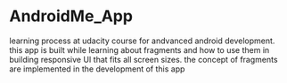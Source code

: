# AndroidMe_App
learning process at udacity course for andvanced android development. this app is built while learning about fragments and how to use them in building responsive UI that fits all screen sizes. the concept of fragments are implemented in the development of this app

